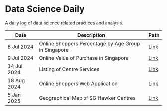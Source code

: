 # Data Science Daily 

A daily log of data science related practices and analysis. 

|Date|Description|Path|
|----|-----------|----|
|8 Jul 2024|Online Shoppers Percentage by Age Group in Singapore|[Link](240708/240708_OnlineShoppersByPercentage.md)|
|9 Jul 2024|Online Value of Purchase in Singapore|[Link](240709/240709_OnlineShoppersPurchaseValue.md)|
|14 Jul 2024|Listing of Centre Services|[Link](240710/240714_ListofCentreServices.md)|
|18 Aug 2024|Online Shoppers Web Application|[Link](240818/StreamlitApp.md)|
|5 Jan 2025|Geographical Map of SG Hawker Centres|[Link](250105/plotly_map.md)|